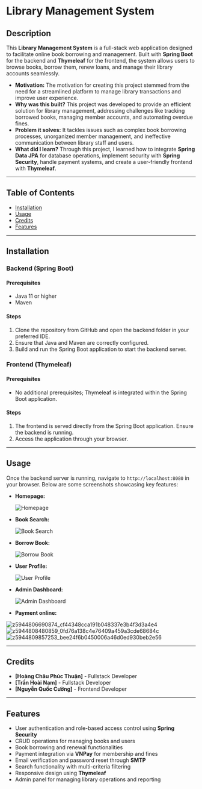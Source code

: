 # **Library Management System**

## Description

This **Library Management System** is a full-stack web application designed to facilitate online book borrowing and management. Built with **Spring Boot** for the backend and **Thymeleaf** for the frontend, the system allows users to browse books, borrow them, renew loans, and manage their library accounts seamlessly.

- **Motivation:** The motivation for creating this project stemmed from the need for a streamlined platform to manage library transactions and improve user experience.
- **Why was this built?** This project was developed to provide an efficient solution for library management, addressing challenges like tracking borrowed books, managing member accounts, and automating overdue fines.
- **Problem it solves:** It tackles issues such as complex book borrowing processes, unorganized member management, and ineffective communication between library staff and users.
- **What did I learn?** Through this project, I learned how to integrate **Spring Data JPA** for database operations, implement security with **Spring Security**, handle payment systems, and create a user-friendly frontend with **Thymeleaf**.

---

## Table of Contents

- [Installation](#installation)
- [Usage](#usage)
- [Credits](#credits)
- [Features](#features)

---

## Installation

### Backend (Spring Boot)

#### Prerequisites
- Java 11 or higher
- Maven

#### Steps
1. Clone the repository from GitHub and open the backend folder in your preferred IDE.
2. Ensure that Java and Maven are correctly configured.
3. Build and run the Spring Boot application to start the backend server.

### Frontend (Thymeleaf)

#### Prerequisites
- No additional prerequisites; Thymeleaf is integrated within the Spring Boot application.

#### Steps
1. The frontend is served directly from the Spring Boot application. Ensure the backend is running.
2. Access the application through your browser.

---

## Usage

Once the backend server is running, navigate to `http://localhost:8080` in your browser. Below are some screenshots showcasing key features:

- **Homepage:**

  ![Homepage](https://github.com/user-attachments/assets/a19c7856-f9cc-4a56-a8df-cab2f86f86a9)


- **Book Search:**

  ![Book Search](https://github.com/user-attachments/assets/c1a38e48-ef7c-4e92-b40d-276fd7f08a52)


- **Borrow Book:**

  ![Borrow Book](https://github.com/user-attachments/assets/ba24575e-5249-4df6-9782-0bcf7d769919)


- **User Profile:**

  ![User Profile](https://github.com/user-attachments/assets/31c6b1fd-fc56-48d9-95dc-ddca0ad61fa6)


- **Admin Dashboard:**

  ![Admin Dashboard](https://github.com/user-attachments/assets/ea02230c-f2aa-4348-a894-4905b35bba59)
- **Payment online:**

![z5944806690874_cf44348cca191b048337e3b4f3d3a4e4](https://github.com/user-attachments/assets/e42bddd1-0b70-42f4-851e-9c55d17086ab)
![z5944808480859_0fd76a138c4e76409a459a3cde68684c](https://github.com/user-attachments/assets/391fea4a-3832-4a35-9efc-95e3c5ffb2f5)
![z5944809857253_bee24f6b0450006a46d0ed930beb2e56](https://github.com/user-attachments/assets/ccd43ef4-96f7-4ba2-b407-045ed579ad90)


---

## Credits

- **[Hoàng Châu Phúc Thuận]** - Fullstack Developer
- **[Trần Hoài Nam]** - Fullstack Developer
- **[Nguyễn Quốc Cường]** - Frontend Developer

---

## Features
- User authentication and role-based access control using **Spring Security**
- CRUD operations for managing books and users
- Book borrowing and renewal functionalities
- Payment integration via **VNPay** for membership and fines
- Email verification and password reset through **SMTP**
- Search functionality with multi-criteria filtering
- Responsive design using **Thymeleaf**
- Admin panel for managing library operations and reporting
